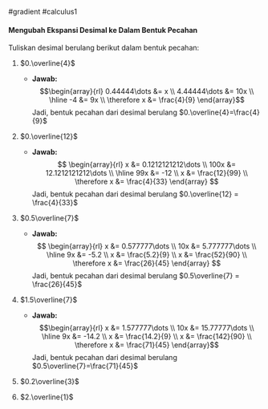 #gradient #calculus1 

#### Mengubah Ekspansi Desimal ke Dalam Bentuk Pecahan

Tuliskan desimal berulang berikut dalam bentuk pecahan:
1. $0.\overline{4}$
   - **Jawab:**
     $$\begin{array}{rl}
	    0.44444\dots &= x \\
	    4.44444\dots &= 10x \\
	    \hline
	     -4 &= 9x \\
	     \therefore x &= \frac{4}{9}
     \end{array}$$
     Jadi, bentuk pecahan dari desimal berulang $0.\overline{4}=\frac{4}{9}$
2. $0.\overline{12}$
   - **Jawab:**
     $$
     \begin{array}{rl}
     x &= 0.1212121212\dots \\
     100x &= 12.1212121212\dots \\
     \hline
     99x &= -12 \\
    x &= \frac{12}{99} \\
    \therefore x &= \frac{4}{33}
     \end{array}
     $$
     Jadi, bentuk pecahan dari desimal berulang $0.\overline{12} = \frac{4}{33}$
3. $0.5\overline{7}$
   - **Jawab:**
     $$
     \begin{array}{rl}
     x &= 0.577777\dots \\
     10x &= 5.777777\dots \\
     \hline
     9x &= -5.2 \\
     x &= \frac{5.2}{9} \\
     x &= \frac{52}{90} \\
     \therefore x &= \frac{26}{45} 
     \end{array}
     $$
     Jadi, bentuk pecahan dari desimal berulang $0.5\overline{7} = \frac{26}{45}$
     
4. $1.5\overline{7}$
   - **Jawab:**
     $$\begin{array}{rl}
     x &= 1.577777\dots \\
     10x &= 15.77777\dots \\
     \hline
     9x &= -14.2 \\
     x &= \frac{14.2}{9} \\
     x &= \frac{142}{90} \\
     \therefore x &=  \frac{71}{45}
     \end{array}$$
     Jadi, bentuk pecahan dari desimal berulang $0.5\overline{7}=\frac{71}{45}$ 
5. $0.2\overline{3}$
6. $2.\overline{1}$
